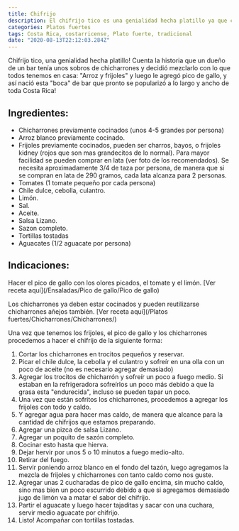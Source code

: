 ```yaml
---
title: Chifrijo
description: El chifrijo tico es una genialidad hecha platillo ya que combina arroz, frijoles, chicharrones y pico de gallo!
categories: Platos fuertes
tags: Costa Rica, costarricense, Plato fuerte, tradicional
date: "2020-08-13T22:12:03.284Z"
---
```


Chifrijo tico, una genialidad hecha platillo! Cuenta la historia que un dueño de un bar tenía unos sobros de chicharrones y decidió mezclarlo con lo que todos tenemos en casa: "Arroz y frijoles" y luego le agregó pico de gallo, y así nació esta "boca" de bar que pronto se popularizó a lo largo y ancho de toda Costa Rica! 

## Ingredientes:

- Chicharrones previamente cocinados (unos 4-5 grandes por persona) 
- Arroz blanco previamente cocinado.
- Frijoles previamente cocinados, pueden ser charros, bayos, o frijoles kidney (rojos que son mas grandecitos de lo normal). Para mayor facilidad se pueden comprar en lata (ver foto de los recomendados). Se necesita aproximadamente 3/4 de taza por persona, de manera que si se compran en lata de 290 gramos, cada lata alcanza para 2 personas.
- Tomates (1 tomate pequeño por cada persona)
- Chile dulce, cebolla, culantro.
- Limón.
- Sal.
- Aceite.
- Salsa Lizano.
- Sazon completo.
- Tortillas tostadas
- Aguacates (1/2 aguacate por persona)

## Indicaciones:

Hacer el pico de gallo con los olores picados, el tomate y el limón. [Ver receta aquí](/Ensaladas/Pico de gallo/Pico de gallo)

Los chicharrones ya deben estar cocinados y pueden reutilizarse chicharrones añejos también. [Ver receta aquí](/Platos fuertes/Chicharrones/Chicharrones/)

Una vez que tenemos los frijoles, el pico de gallo y los chicharrones procedemos a hacer el chifrijo de la siguiente forma:

1. Cortar los chicharrones en trocitos pequeños y reservar.
2. Picar el chile dulce, la cebolla y el culantro y sofreír en una olla con un poco de aceite (no es necesario agregar demasiado)
3. Agregar los trocitos de chicharrón y sofreír un poco  a fuego medio. Si estaban en la refrigeradora sofreírlos un poco más debido a que la grasa esta "endurecida", incluso se pueden tapar un poco.
4. Una vez que están sofritos los chicharrones, procedemos a agregar los frijoles con todo y caldo.
5. Y agregar  agua para hacer mas caldo, de manera que alcance para la cantidad de chifrijos que estamos preparando.
6. Agregar una pizca de salsa Lizano.
7. Agregar un poquito de sazón completo.
8. Cocinar esto hasta que hierva.
9. Dejar hervir por unos 5 o 10 minutos a fuego medio-alto.
10. Retirar del fuego.
11. Servir poniendo arroz blanco en el fondo del tazón, luego agregamos la mezcla de frijoles y chicharrones con tanto caldo como nos guste.
12. Agregar unas 2 cucharadas de pico de gallo encima, sin mucho caldo, sino mas bien un poco  escurrido debido a que si agregamos demasiado jugo de limón va a matar el sabor del chifrijo.
13. Partir el aguacate y luego hacer tajaditas y sacar con una cuchara, servir medio aguacate por chifrijo.
14. Listo! Acompañar con tortillas tostadas.
